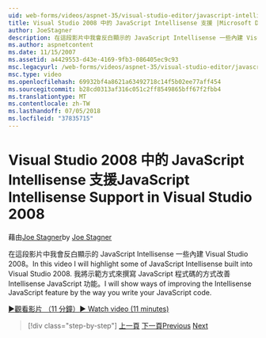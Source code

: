 ```yaml
---
uid: web-forms/videos/aspnet-35/visual-studio-editor/javascript-intellisense-support-in-visual-studio-2008
title: Visual Studio 2008 中的 JavaScript Intellisense 支援 |Microsoft Docs
author: JoeStagner
description: 在這段影片中我會反白顯示的 JavaScript Intellisense 一些內建 Visual Studio 2008。 我將示範方式來改善 Intellisense JavaScript featu...
ms.author: aspnetcontent
ms.date: 11/15/2007
ms.assetid: a4429553-d43e-4169-9fb3-086405ec9c93
msc.legacyurl: /web-forms/videos/aspnet-35/visual-studio-editor/javascript-intellisense-support-in-visual-studio-2008
msc.type: video
ms.openlocfilehash: 69932bf4a8621a63492718c14f5b02ee77aff454
ms.sourcegitcommit: b28cd0313af316c051c2ff8549865bff67f2fbb4
ms.translationtype: MT
ms.contentlocale: zh-TW
ms.lasthandoff: 07/05/2018
ms.locfileid: "37835715"
---
```

<a name="javascript-intellisense-support-in-visual-studio-2008"></a><span data-ttu-id="55909-104">Visual Studio 2008 中的 JavaScript Intellisense 支援</span><span class="sxs-lookup"><span data-stu-id="55909-104">JavaScript Intellisense Support in Visual Studio 2008</span></span>
====================
<span data-ttu-id="55909-105">藉由[Joe Stagner](https://github.com/JoeStagner)</span><span class="sxs-lookup"><span data-stu-id="55909-105">by [Joe Stagner](https://github.com/JoeStagner)</span></span>

<span data-ttu-id="55909-106">在這段影片中我會反白顯示的 JavaScript Intellisense 一些內建 Visual Studio 2008。</span><span class="sxs-lookup"><span data-stu-id="55909-106">In this video I will highlight some of JavaScript Intellisense built into Visual Studio 2008.</span></span> <span data-ttu-id="55909-107">我將示範方式來撰寫 JavaScript 程式碼的方式改善 Intellisense JavaScript 功能。</span><span class="sxs-lookup"><span data-stu-id="55909-107">I will show ways of improving the Intellisense JavaScript feature by the way you write your JavaScript code.</span></span>

[<span data-ttu-id="55909-108">&#9654;觀看影片 （11 分鐘）</span><span class="sxs-lookup"><span data-stu-id="55909-108">&#9654; Watch video (11 minutes)</span></span>](https://channel9.msdn.com/Blogs/ASP-NET-Site-Videos/javascript-intellisense-support-in-visual-studio-2008)

> [!div class="step-by-step"]
> <span data-ttu-id="55909-109">[上一頁](new-designer-support-in-visual-studio-2008.md)
> [下一頁](javascript-debugging-in-visual-studio-2008.md)</span><span class="sxs-lookup"><span data-stu-id="55909-109">[Previous](new-designer-support-in-visual-studio-2008.md)
[Next](javascript-debugging-in-visual-studio-2008.md)</span></span>
